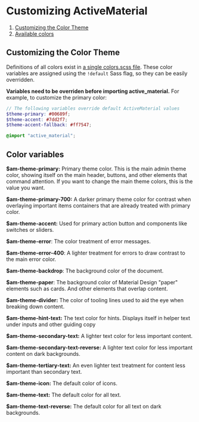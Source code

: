 # Customizing ActiveMaterial

1. [Customizing the Color Theme](#customizing-the-color-theme)
2. [Available colors](#customizing-the-color-theme)

## Customizing the Color Theme

Definitions of all colors exist in
[a single colors.scss file](`../app/assets/stylesheets/active_material/values/colors.scss`). These
color variables are assigned using the `!default` Sass flag, so they
can be easily overridden.

**Variables need to be overriden before importing active_material.** For example, to customize the primary 
color:

```scss
// The following variables override default ActiveMaterial values
$theme-primary: #00689f;
$theme-accent: #7dd2f7;
$theme-accent-fallback: #ff7547;

@import "active_material";
```

## Color variables

**$am-theme-primary:**  Primary theme color. This is the main admin theme color, showing itself on the main header, buttons, and other elements that command attention. If you want to change the main theme colors, this is the value you want.

**$am-theme-primary-700:** A darker primary theme color for contrast when overlaying important items containers that are already treated with primary color.

**$am-theme-accent:** Used for primary action button and components like switches or sliders.

**$am-theme-error**: The color treatment of error messages.

**$am-theme-error-400**: A lighter treatment for errors to draw contrast to the main error color.

**$am-theme-backdrop**: The background color of the document.

**$am-theme-paper**: The background color of Material Design "paper" elements such as cards. And other elements that overlap content.

**$am-theme-divider:** The color of tooling lines used to aid the eye when breaking down content.


**$am-theme-hint-text:** The text color for hints. Displays itself in helper text under inputs and other guiding copy

**$am-theme-secondary-text:**  A lighter text color for less important content.

**$am-theme-secondary-text-reverse:** A lighter text color for less important content on dark backgrounds.

**$am-theme-tertiary-text:** An even lighter text treatment for content less important than secondary text.

**$am-theme-icon:** The default color of icons.

**$am-theme-text:** The default color for all text.

**$am-theme-text-reverse:** The default color for all text on dark backgrounds.
